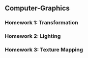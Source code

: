 ﻿## Computer-Graphics

### Homework 1: Transformation
### Homework 2: Lighting
### Homework 3: Texture Mapping

 
